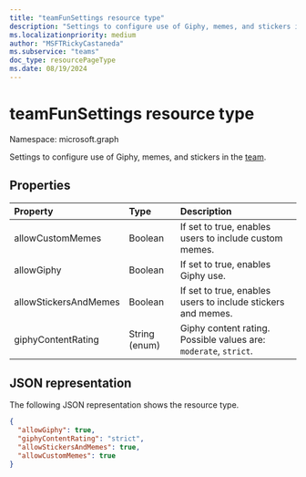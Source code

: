 ```yaml
---
title: "teamFunSettings resource type"
description: "Settings to configure use of Giphy, memes, and stickers in the team."
ms.localizationpriority: medium
author: "MSFTRickyCastaneda"
ms.subservice: "teams"
doc_type: resourcePageType
ms.date: 08/19/2024
---
```


# teamFunSettings resource type

Namespace: microsoft.graph



Settings to configure use of Giphy, memes, and stickers in the [team](team.md).

## Properties
| Property	   | Type	|Description|
|:---------------|:--------|:----------|
|allowCustomMemes|Boolean|If set to true, enables users to include custom memes.|
|allowGiphy|Boolean|If set to true, enables Giphy use.|
|allowStickersAndMemes|Boolean|If set to true, enables users to include stickers and memes.|
|giphyContentRating|String (enum)|Giphy content rating. Possible values are: `moderate`, `strict`.|

## JSON representation

The following JSON representation shows the resource type.

<!-- {
  "blockType": "resource",
  "@odata.type": "microsoft.graph.teamFunSettings"
}-->

```json
{
  "allowGiphy": true,
  "giphyContentRating": "strict",
  "allowStickersAndMemes": true,
  "allowCustomMemes": true
}
```

<!-- uuid: 8fcb5dbc-d5aa-4681-8e31-b001d5168d79
2015-10-25 14:57:30 UTC -->
<!-- {
  "type": "#page.annotation",
  "description": "team's funSettings resource",
  "keywords": "",
  "section": "documentation",
  "tocPath": ""
}-->

